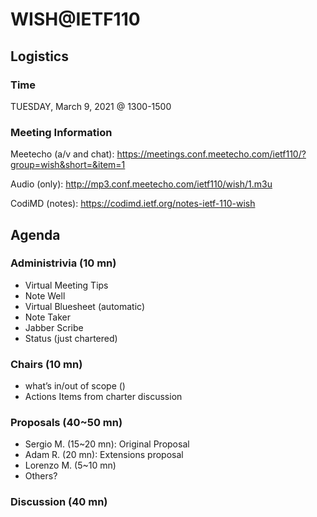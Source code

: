 # WISH@IETF110

## Logistics

### Time

TUESDAY, March 9, 2021 @ 1300-1500

### Meeting Information

Meetecho (a/v and chat):
https://meetings.conf.meetecho.com/ietf110/?group=wish&short=&item=1

Audio (only):
http://mp3.conf.meetecho.com/ietf110/wish/1.m3u

CodiMD (notes):
https://codimd.ietf.org/notes-ietf-110-wish

## Agenda

### Administrivia (10 mn)
- Virtual Meeting Tips
- Note Well
- Virtual Bluesheet (automatic)
- Note Taker
- Jabber Scribe
- Status (just chartered)
### Chairs (10 mn)
- what’s in/out of scope ()
- Actions Items from charter discussion
### Proposals (40~50 mn)
- Sergio M. (15~20 mn): Original Proposal
- Adam R. (20 mn):   Extensions proposal
- Lorenzo M. (5~10 mn)
- Others?
### Discussion (40 mn)
